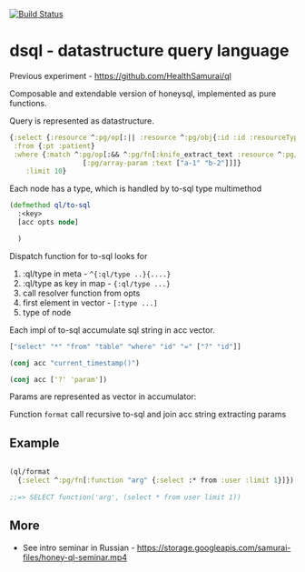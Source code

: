 [![Build Status](https://travis-ci.org/HealthSamurai/dsql.svg?branch=master)](https://travis-ci.org/HealthSamurai/dsql)
# dsql - datastructure query language

Previous experiment - https://github.com/HealthSamurai/ql

Composable and extendable version of honeysql, 
implemented as pure functions.

Query is represented as datastructure.

```clj
{:select {:resource ^:pg/op[:|| :resource ^:pg/obj{:id :id :resourceType "Patient"}]}
 :from {:pt :patient}
 :where {:match ^:pg/op[:&& ^:pg/fn[:knife_extract_text :resource ^:pg/jsonb[["match"]]]
                  [:pg/array-param :text ["a-1" "b-2"]]]}
    :limit 10}
```

Each node has a type, which is handled by to-sql type multimethod

```clj
(defmethod ql/to-sql
  :<key>
  [acc opts node]

  )
```

Dispatch function for to-sql looks for 

1. :ql/type in meta - `^{:ql/type ..}{....}`
2. :ql/type as key in map - `{:ql/type ...}`
3. call resolver function from opts
4. first element in vector - `[:type ...]`
5. type of node

Each impl of to-sql accumulate sql string in acc vector.

```clj
["select" "*" "from" "table" "where" "id" "=" ["?" "id"]]

(conj acc "current_timestamp()")

(conj acc ['?' 'param'])
```

Params are represented as vector in accumulator:

Function `format` call recursive to-sql and join acc string extracting params

## Example

```clj

(ql/format
  {:select ^:pg/fn[:function "arg" {:select :* from :user :limit 1}]})
  
;;=> SELECT function('arg', (select * from user limit 1))  

```

## More

* See intro seminar in Russian - https://storage.googleapis.com/samurai-files/honey-ql-seminar.mp4
